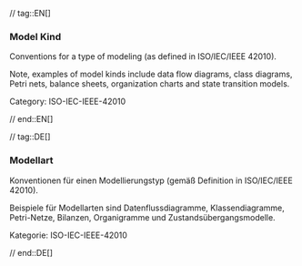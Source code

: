 // tag::EN[]
### Model Kind

Conventions for a type of modeling (as defined in ISO/IEC/IEEE 42010).

Note, examples of model kinds include data flow diagrams, class diagrams, Petri nets, balance sheets, organization charts and state transition models.

Category: ISO-IEC-IEEE-42010

// end::EN[]

// tag::DE[]
### Modellart

Konventionen für einen Modellierungstyp (gemäß Definition in
ISO/IEC/IEEE 42010).

Beispiele für Modellarten sind Datenflussdiagramme, Klassendiagramme,
Petri-Netze, Bilanzen, Organigramme und Zustandsübergangsmodelle.

Kategorie: ISO-IEC-IEEE-42010



// end::DE[]

